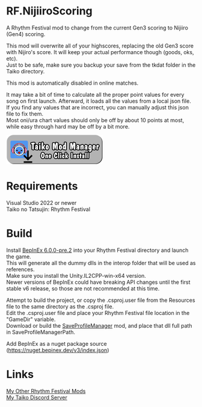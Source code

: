 # RF.NijiiroScoring
 A Rhythm Festival mod to change from the current Gen3 scoring to Nijiiro (Gen4) scoring.
 
 This mod will overwrite all of your highscores, replacing the old Gen3 score with Nijiro's score. It will keep your actual performance though (goods, oks, etc).\
 Just to be safe, make sure you backup your save from the tkdat folder in the Taiko directory.

 This mod is automatically disabled in online matches.

 It may take a bit of time to calculate all the proper point values for every song on first launch. Afterward, it loads all the values from a local json file.\
 If you find any values that are incorrect, you can manually adjust this json file to fix them.\
 Most oni/ura chart values should only be off by about 10 points at most, while easy through hard may be off by a bit more.
 
  <a href="https://shorturl.at/C1Ixs"> <img src="Resources/InstallButton.png" alt="One-click Install using the Taiko Mod Manager" width="256"/> </a>
  
 
# Requirements
 Visual Studio 2022 or newer\
 Taiko no Tatsujin: Rhythm Festival
 
 
# Build
 Install [BepInEx 6.0.0-pre.2](https://github.com/BepInEx/BepInEx/releases/tag/v6.0.0-pre.2) into your Rhythm Festival directory and launch the game.\
 This will generate all the dummy dlls in the interop folder that will be used as references.\
 Make sure you install the Unity.IL2CPP-win-x64 version.\
 Newer versions of BepInEx could have breaking API changes until the first stable v6 release, so those are not recommended at this time.
 
 Attempt to build the project, or copy the .csproj.user file from the Resources file to the same directory as the .csproj file.\
 Edit the .csproj.user file and place your Rhythm Festival file location in the "GameDir" variable.\
 Download or build the [SaveProfileManager](https://github.com/Deathbloodjr/RF.SaveProfileManager) mod, and place that dll full path in SaveProfileManagerPath.

Add BepInEx as a nuget package source (https://nuget.bepinex.dev/v3/index.json)


# Links 
 [My Other Rhythm Festival Mods](https://docs.google.com/spreadsheets/d/1xY_WANKpkE-bKQwPG4UApcrJUG5trrNrbycJQSOia0c)\
 [My Taiko Discord Server](https://discord.gg/6Bjf2xP)
 

